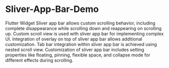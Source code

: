 # Sliver-App-Bar-Demo
Flutter Widget Sliver app bar allows custom scrolling behavior, including complete disappearance while scrolling down and reappearing on scrolling up.
Custom scroll view is used with sliver app bar for implementing complex UI.
Integration of overlay on top of sliver app bar allows additional customization.
Tab bar integration within sliver app bar is achieved using nested scroll view.
Customization of sliver app bar includes setting properties like floating, pinning, flexible space, and collapse mode for different effects during scrolling.
